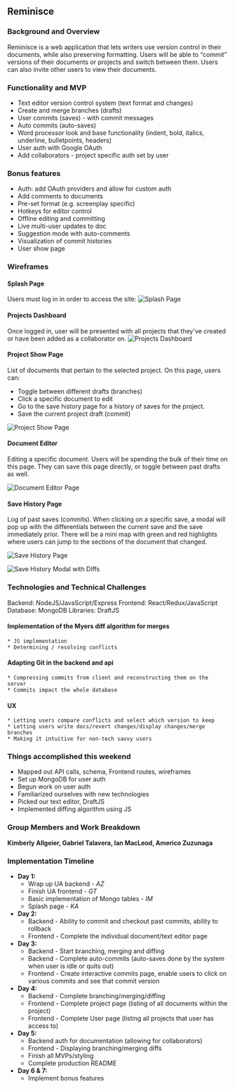 ## Reminisce

### Background and Overview
Reminisce is a web application that lets writers use version control in their documents, while also preserving formatting. Users will be able to “commit” versions of their documents or projects and switch between them. Users can also invite other users to view their documents.

### Functionality and MVP

   * Text editor version control system (text format and changes)
   * Create and merge branches (drafts)
   * User commits (saves) - with commit messages
   * Auto commits (auto-saves)
   * Word processor look and base functionality (indent, bold, italics, underline, bulletpoints, headers)
   * User auth with Google OAuth
   * Add collaborators - project specific auth set by user

### Bonus features
   * Auth: add OAuth providers and allow for custom auth
   * Add comments to documents
   * Pre-set format (e.g. screenplay specific)
   * Hotkeys for editor control
   * Offline editing and committing
   * Live multi-user updates to doc
   * Suggestion mode with auto-comments
   * Visualization of commit histories
   * User show page

### Wireframes

#### Splash Page
Users must log in in order to access the site:
![Splash Page](https://res.cloudinary.com/deor0br3s/image/upload/v1524498422/Screen_Shot_2018-04-23_at_8.29.12_AM.png)

#### Projects Dashboard
Once logged in, user will be presented with all projects that they've created or have been added as a collaborator on.
![Projects Dashboard](https://res.cloudinary.com/deor0br3s/image/upload/v1524498405/Screen_Shot_2018-04-23_at_8.45.39_AM.png)


#### Project Show Page
List of documents that pertain to the selected project. On this page, users can:
 * Toggle between different drafts (branches)
 * Click a specific document to edit
 * Go to the save history page for a history of saves for the project. 
 * Save the current project draft (commit)
 
![Project Show Page](https://res.cloudinary.com/deor0br3s/image/upload/v1524498405/Screen_Shot_2018-04-23_at_8.45.47_AM.png)


#### Document Editor
Editing a specific document. Users will be spending the bulk of their time on this page. They can save this page directly, or toggle between past drafts as well. 

![Document Editor Page](https://res.cloudinary.com/deor0br3s/image/upload/v1524498405/Screen_Shot_2018-04-23_at_8.45.53_AM.png)

#### Save History Page
Log of past saves (commits). When clicking on a specific save, a modal will pop up with the differentials between the current save and the save immediately prior. There will be a mini map with green and red highlights where users can jump to the sections of the document that changed.

![Save History Page](https://res.cloudinary.com/deor0br3s/image/upload/v1524498405/Screen_Shot_2018-04-23_at_8.46.02_AM.png)

![Save History Modal with Diffs](https://res.cloudinary.com/deor0br3s/image/upload/v1524498405/Screen_Shot_2018-04-23_at_8.46.08_AM.png)


### Technologies and Technical Challenges

Backend: NodeJS/JavaScript/Express
Frontend: React/Redux/JavaScript
Database: MongoDB
Libraries: DraftJS

  #### Implementation of the Myers diff algorithm for merges
    * JS implementation
    * Determining / resolving conflicts

  #### Adapting Git in the backend and api
    * Compressing commits from client and reconstructing them on the server
    * Commits impact the whole database

  #### UX
    * Letting users compare conflicts and select which version to keep
    * Letting users write docs/revert changes/display changes/merge branches
    * Making it intuitive for non-tech savvy users

 ### Things accomplished this weekend

   * Mapped out API calls, schema, Frontend routes, wireframes
   * Set up MongoDB for user auth
   * Begun work on user auth
   * Familiarized ourselves with new technologies
   * Picked our text editor, DraftJS
   * Implemented diffing algorithm using JS

### Group Members and Work Breakdown
  **Kimberly Allgeier, Gabriel Talavera, Ian MacLeod, Americo Zuzunaga**

### Implementation Timeline

  * **Day 1:**
     * Wrap up UA backend - *AZ*
     * Finish UA frontend - *GT*
     * Basic implementation of Mongo tables - *IM*
     * Splash page - *KA*
  *  **Day 2:**
     * Backend - Ability to commit and checkout past commits, ability to rollback
     * Frontend - Complete the individual document/text editor page
  * **Day 3:**
     * Backend - Start branching, merging and diffing
     * Backend - Complete auto-commits (auto-saves done by the system when user is idle or quits out)
     * Frontend - Create interactive commits page, enable users to click on various commits and see that commit version
  * **Day 4:**
     * Backend - Complete branching/merging/diffing
     * Frontend - Complete project page (listing of all documents within the project)
     * Frontend - Complete User page (listing all projects that user has access to)
  * **Day 5:**
     * Backend auth for documentation (allowing for collaborators)
     * Frontend - Displaying branching/merging diffs
     * Finish all MVPs/styling
     * Complete production README
  * **Day 6 & 7:**
     * Implement bonus features
